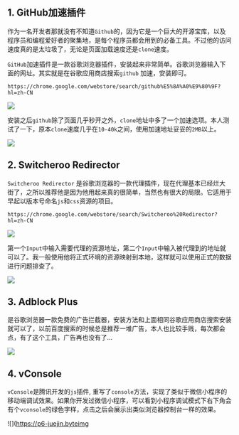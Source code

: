 ## 1. GitHub加速插件

作为一名开发者那就没有不知道```Github```的，因为它是一个巨大的开源宝库，以及程序员和编程爱好者的聚集地，是每个程序员都会用到的必备工具。不过他的访问速度真的是太垃圾了，无论是页面加载速度还是```clone```速度。

```GitHub```加速插件是一款谷歌浏览器插件，安装起来非常简单。谷歌浏览器输入下面的网址。其实就是在谷歌应用商店搜索```github``` 加速，安装即可。

```https://chrome.google.com/webstore/search/github%E5%8A%A0%E9%80%9F?hl=zh-CN```

![](https://p9-juejin.byteimg.com/tos-cn-i-k3u1fbpfcp/e31cb7d146404eb3b2c7c3b2949b06d3~tplv-k3u1fbpfcp-watermark.image)

安装之后```github```除了页面几乎秒开之外，```clone```地址中多了一个加速选项。本人测试了一下，原本```clone```速度几乎在```10-40k```之间，使用加速地址妥妥的```2MB```以上。

![](https://p3-juejin.byteimg.com/tos-cn-i-k3u1fbpfcp/0c15cfb5c7104b608d5205f2c1b42fc5~tplv-k3u1fbpfcp-watermark.image)


## 2. Switcheroo Redirector

```Switcheroo Redirector``` 是谷歌浏览器的一款代理插件，现在代理基本已经烂大街了，之所以推荐他是因为他用起来真的很简单，当然也有很大的局限。它适用于早起以版本号命名```js```和```css```资源的项目。

```https://chrome.google.com/webstore/search/Switcheroo%20Redirector?hl=zh-CN```

![](https://p6-juejin.byteimg.com/tos-cn-i-k3u1fbpfcp/bcf0ad3b1902435b9acb20651338e83e~tplv-k3u1fbpfcp-watermark.image)

第一个```Input```中输入需要代理的资源地址，第二个```Input```中输入被代理到的地址就可以了。我一般使用他将正式环境的资源映射到本地，这样就可以使用正式的数据进行问题排查了。

![](https://p9-juejin.byteimg.com/tos-cn-i-k3u1fbpfcp/d83740e1468f4040a468986eb98e3d26~tplv-k3u1fbpfcp-watermark.image)


## 3. Adblock Plus

是谷歌浏览器一款免费的广告拦截器，安装方法和上面相同谷歌应用商店搜索安装就可以了，以前百度搜索的时候总是推荐一堆广告，本人也比较手贱，每次都会点，有了这个工具，广告再也没有了...

![](https://p6-juejin.byteimg.com/tos-cn-i-k3u1fbpfcp/dd1c7af482be464ba3545560da9b4f0c~tplv-k3u1fbpfcp-watermark.image)

## 4. vConsole

```vConsole```是腾讯开发的```js```插件, 重写了```console```方法，实现了类似于微信小程序的移动端调试效果。如果你开发过微信小程序，可以看到小程序调试模式下右下角会有个```vconsole```的绿色字样，点击之后会展示出类似浏览器控制台一样的效果。

![](https://p6-juejin.byteimg